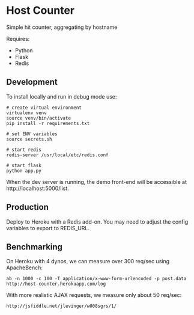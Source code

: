 Host Counter
============

Simple hit counter, aggregating by hostname

Requires:

* Python
* Flask
* Redis

Development
-----

To install locally and run in debug mode use:

    # create virtual environment
    virtualenv venv
    source venv/bin/activate
    pip install -r requirements.txt

    # set ENV variables
    source secrets.sh

    # start redis
    redis-server /usr/local/etc/redis.conf

    # start flask
    python app.py

When the dev server is running, the demo front-end will be accessible at http://localhost:5000/list.

Production
-----

Deploy to Heroku with a Redis add-on. You may need to adjust the config variables to export to REDIS_URL.

Benchmarking
-----

On Heroku with 4 dynos, we can measure over 300 req/sec using ApacheBench:

    ab -n 1000 -c 100 -T application/x-www-form-urlencoded -p post.data http://host-counter.herokuapp.com/log

With more realistic AJAX requests, we measure only about 50 req/sec:

    http://jsfiddle.net/jlevinger/w008sgrs/1/
